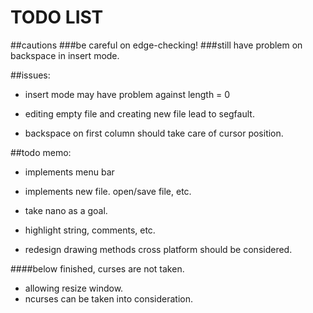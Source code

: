 # TODO LIST

##cautions
###be careful on edge-checking!
###still have problem on backspace in insert mode.

##issues:
* insert mode may have problem against length = 0

* editing empty file and creating new file lead to segfault.

* backspace on first column should take care of cursor position.

##todo memo:
* implements menu bar

* implements new file. open/save file, etc.

* take nano as a goal.

* highlight string, comments, etc.

* redesign drawing methods
	cross platform should be considered.

####below finished, curses are not taken.
* allowing resize window.
* ncurses can be taken into consideration.

